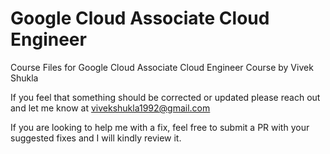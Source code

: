 # Google Cloud Associate Cloud Engineer

Course Files for Google Cloud Associate Cloud Engineer Course by Vivek Shukla

If you feel that something should be corrected or updated please reach out and let me know at vivekshukla1992@gmail.com

If you are looking to help me with a fix, feel free to submit a PR with your suggested fixes and I will kindly review it.
